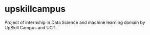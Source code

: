 # upskillcampus
Project of internship in Data Science and machine learning domain by UpSkill Campus and UCT.
